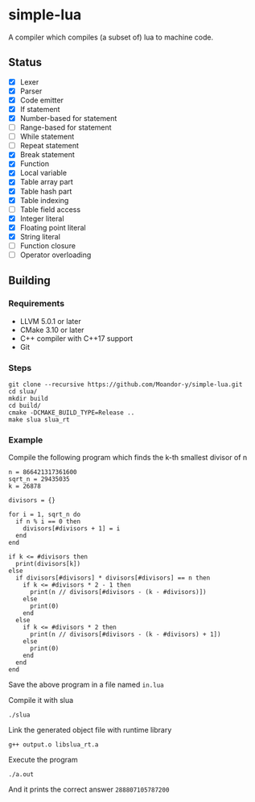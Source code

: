 # simple-lua

A compiler which compiles (a subset of) lua to machine code.

## Status

- [x] Lexer
- [x] Parser
- [x] Code emitter
- [x] If statement
- [x] Number-based for statement
- [ ] Range-based for statement
- [ ] While statement
- [ ] Repeat statement
- [x] Break statement
- [x] Function
- [x] Local variable
- [x] Table array part
- [x] Table hash part
- [x] Table indexing
- [ ] Table field access
- [x] Integer literal
- [x] Floating point literal
- [x] String literal
- [ ] Function closure
- [ ] Operator overloading

## Building

### Requirements

- LLVM 5.0.1 or later
- CMake 3.10 or later
- C++ compiler with C++17 support
- Git

### Steps

```
git clone --recursive https://github.com/Moandor-y/simple-lua.git
cd slua/
mkdir build
cd build/
cmake -DCMAKE_BUILD_TYPE=Release ..
make slua slua_rt
```

### Example

Compile the following program which finds the k-th smallest divisor of n

```
n = 866421317361600
sqrt_n = 29435035
k = 26878

divisors = {}

for i = 1, sqrt_n do
  if n % i == 0 then
    divisors[#divisors + 1] = i
  end
end

if k <= #divisors then
  print(divisors[k])
else
  if divisors[#divisors] * divisors[#divisors] == n then
    if k <= #divisors * 2 - 1 then
      print(n // divisors[#divisors - (k - #divisors)])
    else
      print(0)
    end
  else
    if k <= #divisors * 2 then
      print(n // divisors[#divisors - (k - #divisors) + 1])
    else
      print(0)
    end
  end
end
```

Save the above program in a file named `in.lua`

Compile it with slua

```
./slua
```

Link the generated object file with runtime library

```
g++ output.o libslua_rt.a
```

Execute the program

```
./a.out
```

And it prints the correct answer `288807105787200`
